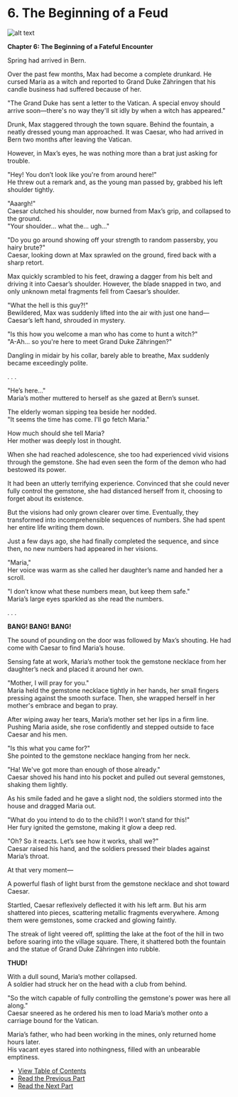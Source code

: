 # 6. The Beginning of a Feud   


![alt text](/GemSTON_Fantasy_1/images/ch-1-03-secret.webp)    


**Chapter 6: The Beginning of a Fateful Encounter**  

Spring had arrived in Bern.  

Over the past few months, Max had become a complete drunkard. He cursed Maria as a witch and reported to Grand Duke Zähringen that his candle business had suffered because of her.  

"The Grand Duke has sent a letter to the Vatican. A special envoy should arrive soon—there's no way they'll sit idly by when a witch has appeared."  

Drunk, Max staggered through the town square. Behind the fountain, a neatly dressed young man approached. It was Caesar, who had arrived in Bern two months after leaving the Vatican.  

However, in Max’s eyes, he was nothing more than a brat just asking for trouble.  

"Hey! You don’t look like you're from around here!"  
He threw out a remark and, as the young man passed by, grabbed his left shoulder tightly.  

"Aaargh!"  
Caesar clutched his shoulder, now burned from Max’s grip, and collapsed to the ground.  
"Your shoulder... what the... ugh..."  

"Do you go around showing off your strength to random passersby, you hairy brute?"  
Caesar, looking down at Max sprawled on the ground, fired back with a sharp retort.  

Max quickly scrambled to his feet, drawing a dagger from his belt and driving it into Caesar’s shoulder. However, the blade snapped in two, and only unknown metal fragments fell from Caesar’s shoulder.  

"What the hell is this guy?!"  
Bewildered, Max was suddenly lifted into the air with just one hand—Caesar’s left hand, shrouded in mystery.  

"Is this how you welcome a man who has come to hunt a witch?"  
"A-Ah... so you're here to meet Grand Duke Zähringen?"  

Dangling in midair by his collar, barely able to breathe, Max suddenly became exceedingly polite.  

. . .  

"He’s here..."  
Maria’s mother muttered to herself as she gazed at Bern’s sunset.  

The elderly woman sipping tea beside her nodded.  
"It seems the time has come. I'll go fetch Maria."  

How much should she tell Maria?  
Her mother was deeply lost in thought.  

When she had reached adolescence, she too had experienced vivid visions through the gemstone. She had even seen the form of the demon who had bestowed its power.  

It had been an utterly terrifying experience. Convinced that she could never fully control the gemstone, she had distanced herself from it, choosing to forget about its existence.  

But the visions had only grown clearer over time. Eventually, they transformed into incomprehensible sequences of numbers. She had spent her entire life writing them down.  

Just a few days ago, she had finally completed the sequence, and since then, no new numbers had appeared in her visions.  

"Maria,"  
Her voice was warm as she called her daughter’s name and handed her a scroll.  

"I don’t know what these numbers mean, but keep them safe."  
Maria’s large eyes sparkled as she read the numbers.  

. . .  

**BANG! BANG! BANG!**  

The sound of pounding on the door was followed by Max’s shouting. He had come with Caesar to find Maria’s house.  

Sensing fate at work, Maria’s mother took the gemstone necklace from her daughter’s neck and placed it around her own.  

"Mother, I will pray for you."  
Maria held the gemstone necklace tightly in her hands, her small fingers pressing against the smooth surface. Then, she wrapped herself in her mother's embrace and began to pray.  

After wiping away her tears, Maria’s mother set her lips in a firm line. Pushing Maria aside, she rose confidently and stepped outside to face Caesar and his men.  

"Is this what you came for?"  
She pointed to the gemstone necklace hanging from her neck.  

"Ha! We've got more than enough of those already."  
Caesar shoved his hand into his pocket and pulled out several gemstones, shaking them lightly.  

As his smile faded and he gave a slight nod, the soldiers stormed into the house and dragged Maria out.  

"What do you intend to do to the child?! I won’t stand for this!"  
Her fury ignited the gemstone, making it glow a deep red.  

"Oh? So it reacts. Let’s see how it works, shall we?"  
Caesar raised his hand, and the soldiers pressed their blades against Maria’s throat.  

At that very moment—  

A powerful flash of light burst from the gemstone necklace and shot toward Caesar.  

Startled, Caesar reflexively deflected it with his left arm. But his arm shattered into pieces, scattering metallic fragments everywhere. Among them were gemstones, some cracked and glowing faintly.  

The streak of light veered off, splitting the lake at the foot of the hill in two before soaring into the village square. There, it shattered both the fountain and the statue of Grand Duke Zähringen into rubble.  

**THUD!**  

With a dull sound, Maria’s mother collapsed.  
A soldier had struck her on the head with a club from behind.  

"So the witch capable of fully controlling the gemstone's power was here all along."  
Caesar sneered as he ordered his men to load Maria’s mother onto a carriage bound for the Vatican.  

Maria’s father, who had been working in the mines, only returned home hours later.  
His vacant eyes stared into nothingness, filled with an unbearable emptiness.


  

* [View Table of Contents](content_en.md)    
* [Read the Previous Part](/01_gemston/EN/EN_5.md)    
* [Read the Next Part](/01_gemston/EN/EN_7-8.md)
